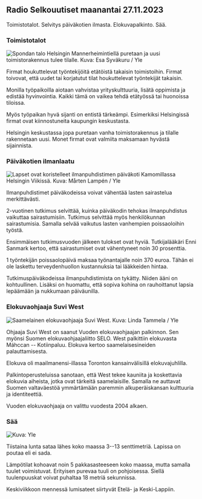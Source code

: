 ## Radio Selkouutiset maanantai 27.11.2023

Toimistotalot. Selvitys päiväkotien ilmasta. Elokuvapalkinto. Sää.

### Toimistotalot

![Spondan talo Helsingin Mannerheimintiellä puretaan ja uusi toimistorakennus tulee tilalle. Kuva: Esa Syväkuru / Yle](https://images.cdn.yle.fi/image/upload/c_crop,h_3270,w_5814,x_0,y_404/ar_1.7777777777777777,c_fill,g_faces,h_675,w_1200/dpr_1.0/q_auto:eco/f_auto/fl_lossy/v1700118894/39-12013716555c1029fb19)

Firmat houkuttelevat työntekijöitä etätöistä takaisin toimistoihin. Firmat toivovat, että uudet tai korjatutut tilat houkuttelevat työntekijät takaisin.

Monilla työpaikoilla aiotaan vahvistaa yrityskulttuuria, lisätä oppimista ja edistää hyvinvointia. Kaikki tämä on vaikea tehdä etätyössä tai huonoissa tiloissa.

Myös työpaikan hyvä sijanti on entistä tärkeämpi. Esimerkiksi Helsingissä firmat ovat kiinnostuneita kaupungin keskustasta.

Helsingin keskustassa jopa puretaan vanha toimistorakennus ja tilalle rakennetaan uusi. Monet firmat ovat valmiita maksamaan hyvästä sijainnista.

### Päiväkotien ilmanlaatu

![Lapset ovat koristelleet ilmanpuhdistimen päiväkoti Kamomillassa Helsingin Viikissä. Kuva: Mårten Lampén / Yle](https://images.cdn.yle.fi/image/upload/c_crop,h_2250,w_4000,x_0,y_334/ar_1.7777777777777777,c_fill,g_faces,h_675,w_1200/dpr_1.0/q_auto:eco/f_auto/fl_lossy/v1695638511/39-117653165115d5600150)

Ilmanpuhdistimet päiväkodeissa voivat vähentää lasten sairastelua merkittävästi.

2-vuotinen tutkimus selvittää, kuinka päiväkodin tehokas ilmanpuhdistus vaikuttaa sairastumisiin. Tutkimus selvittää myös henkilökunnan sairastumisia. Samalla selvää vaikutus lasten vanhempien poissaoloihin työstä.

Ensimmäisen tutkimusvuoden jälkeen tulokset ovat hyviä. Tutkijalääkäri Enni Sanmark kertoo, että sairastumiset ovat vähentyneet noin 30 prosenttia.

1 työntekijän poissaolopäivä maksaa työnantajalle noin 370 euroa. Tähän ei ole laskettu terveydenhuollon kustannuksia tai lääkkeiden hintaa.

Tutkimuspäiväkodeissa ilmanpuhdistimista on tykätty. Niiden ääni on kohtuullinen. Lisäksi on huomattu, että sopiva kohina on rauhoittanut lapsia lepäämään ja nukkumaan päiväunilla.

### Elokuvaohjaaja Suvi West

![Saamelainen elokuvaohjaaja Suvi West. Kuva: Linda Tammela / Yle](https://images.cdn.yle.fi/image/upload/c_crop,h_2268,w_4032,x_0,y_120/ar_1.7777777777777777,c_fill,g_faces,h_675,w_1200/dpr_1.0/q_auto:eco/f_auto/fl_lossy/v1613476645/39-774637602bb23ea1c4a)

Ohjaaja Suvi West on saanut Vuoden elokuvaohjaajan palkinnon. Sen myönsi Suomen elokuvaohjaajaliitto SELO. West palkittiin elokuvasta Máhccan -- Kotiinpaluu. Elokuva kertoo saamelaisesineiden palauttamisesta.

Elokuva oli maailmanensi-illassa Toronton kansainvälisillä elokuvajuhlilla.

Palkintoperusteluissa sanotaan, että West tekee kauniita ja koskettavia elokuvia aiheista, jotka ovat tärkeitä saamelaisille. Samalla ne auttavat Suomen valtaväestöä ymmärtämään paremmin alkuperäiskansan kulttuuria ja identiteettiä.

Vuoden elokuvaohjaaja on valittu vuodesta 2004 alkaen.

### Sää

![ Kuva: Yle](https://images.cdn.yle.fi/image/upload/c_crop,h_1080,w_1919,x_0,y_0/ar_1.7777777777777777,c_fill,g_faces,h_675,w_1200/dpr_1.0/q_auto:eco/f_auto/fl_lossy/v1701100995/39-12073206564bd79da68c)

Tiistaina lunta sataa lähes koko maassa 3--13 senttimetriä. Lapissa on poutaa eli ei sada.

Lämpötilat kohoavat noin 5 pakkasasteeseen koko maassa, mutta samalla tuulet voimistuvat. Erityisen purevaa tuuli on pohjoisessa. Siellä tuulenpuuskat voivat puhaltaa 18 metriä sekunnissa.

Keskiviikkoon mennessä lumisateet siirtyvät Etelä- ja Keski-Lappiin.
